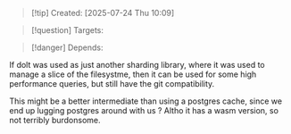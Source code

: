 
>[!tip] Created: [2025-07-24 Thu 10:09]

>[!question] Targets: 

>[!danger] Depends: 

If dolt was used as just another sharding library, where it was used to manage a slice of the filesystme, then it can be used for some high performance queries, but still have the git compatibility.

This might be a better intermediate than using a postgres cache, since we end up lugging postgres around with us ?  Altho it has a wasm version, so not terribly burdonsome.
